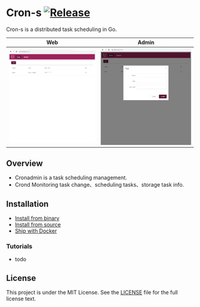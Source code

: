 Cron-s [![Release](https://img.shields.io/github/release/degree757/cron-s.svg)](https://github.com/degree757/cron-s/releases)
=====================

Cron-s is a distributed task scheduling in Go.

| Web | Admin |
|:-------------:|:-------:|
|![list](docs/list.png)|![add](docs/add.png)|


## Overview

- Cronadmin is a task scheduling management.
- Crond Monitoring task change、scheduling tasks、storage task info.


## Installation

- [Install from binary]()
- [Install from source]()
- [Ship with Docker]()

### Tutorials

- todo

## License

This project is under the MIT License. See the [LICENSE](https://github.com/degree757/cron-s/blob/master/LICENSE) file for the full license text.